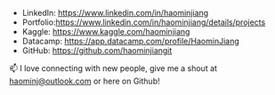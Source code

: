 - LinkedIn: https://www.linkedin.com/in/haominjiang
- Portfolio:https://www.linkedin.com/in/haominjiang/details/projects
- Kaggle: https://www.kaggle.com/haominjiang
- Datacamp: https://app.datacamp.com/profile/HaominJiang
- GitHub: https://github.com/haominjiangit

📫 
I love connecting with new people, give me a shout at haominj@outlook.com or here on Github!
